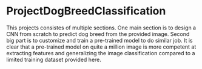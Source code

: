 # ProjectDogBreedClassification
This projects consistes of multiple sections. One main section is to design a CNN from scratch to predict dog breed from the provided image. Second big part is to customize and train a pre-trained model to do similar job. It is clear that a pre-trained model on quite a million image is more competent at extracting features and generalizing the image classification compared to a limited training dataset provided here.   
